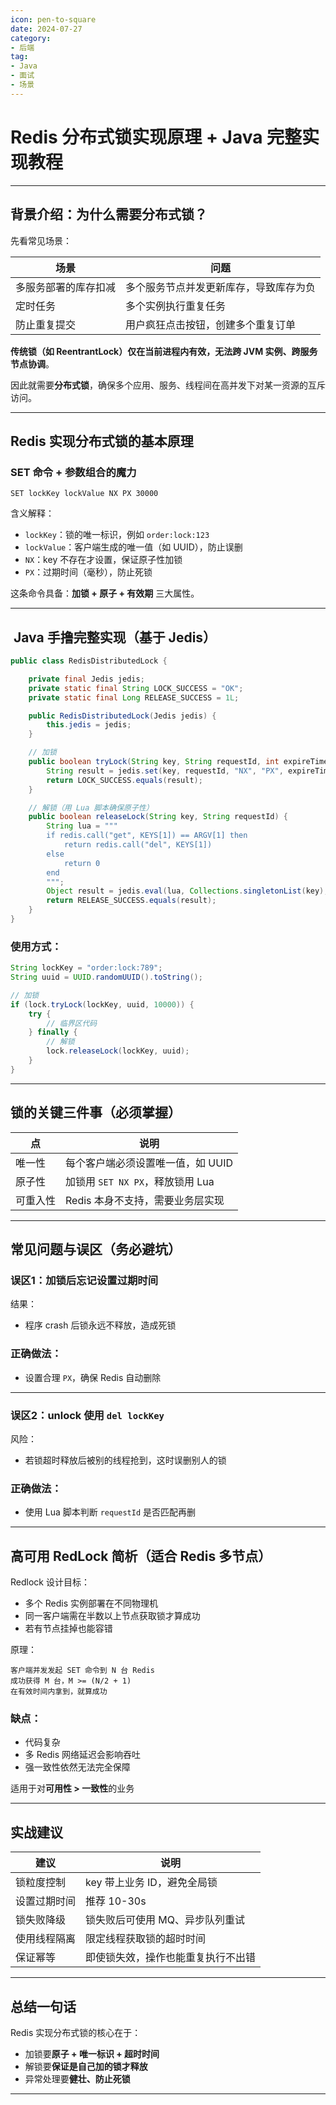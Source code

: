 ```yaml
---
icon: pen-to-square
date: 2024-07-27
category:
- 后端
tag:
- Java
- 面试
- 场景
---
```


# Redis 分布式锁实现原理 + Java 完整实现教程

---

## 背景介绍：为什么需要分布式锁？

先看常见场景：

| 场景         | 问题                  |
| ---------- | ------------------- |
| 多服务部署的库存扣减 | 多个服务节点并发更新库存，导致库存为负 |
| 定时任务       | 多个实例执行重复任务          |
| 防止重复提交     | 用户疯狂点击按钮，创建多个重复订单   |

**传统锁（如 ReentrantLock）仅在当前进程内有效，无法跨 JVM 实例、跨服务节点协调**。

因此就需要**分布式锁**，确保多个应用、服务、线程间在高并发下对某一资源的互斥访问。

---

## Redis 实现分布式锁的基本原理

### SET 命令 + 参数组合的魔力

```shell
SET lockKey lockValue NX PX 30000
```

含义解释：

* `lockKey`：锁的唯一标识，例如 `order:lock:123`
* `lockValue`：客户端生成的唯一值（如 UUID），防止误删
* `NX`：key 不存在才设置，保证原子性加锁
* `PX`：过期时间（毫秒），防止死锁

 这条命令具备：**加锁 + 原子 + 有效期** 三大属性。

---

## ️ Java 手撸完整实现（基于 Jedis）

```java
public class RedisDistributedLock {

    private final Jedis jedis;
    private static final String LOCK_SUCCESS = "OK";
    private static final Long RELEASE_SUCCESS = 1L;

    public RedisDistributedLock(Jedis jedis) {
        this.jedis = jedis;
    }

    // 加锁
    public boolean tryLock(String key, String requestId, int expireTimeMillis) {
        String result = jedis.set(key, requestId, "NX", "PX", expireTimeMillis);
        return LOCK_SUCCESS.equals(result);
    }

    // 解锁（用 Lua 脚本确保原子性）
    public boolean releaseLock(String key, String requestId) {
        String lua = """
        if redis.call("get", KEYS[1]) == ARGV[1] then
            return redis.call("del", KEYS[1])
        else
            return 0
        end
        """;
        Object result = jedis.eval(lua, Collections.singletonList(key), Collections.singletonList(requestId));
        return RELEASE_SUCCESS.equals(result);
    }
}
```

### 使用方式：

```java
String lockKey = "order:lock:789";
String uuid = UUID.randomUUID().toString();

// 加锁
if (lock.tryLock(lockKey, uuid, 10000)) {
    try {
        // 临界区代码
    } finally {
        // 解锁
        lock.releaseLock(lockKey, uuid);
    }
}
```

---

## 锁的关键三件事（必须掌握）

| 点    | 说明                       |
| ---- | ------------------------ |
| 唯一性  | 每个客户端必须设置唯一值，如 UUID      |
| 原子性  | 加锁用 `SET NX PX`，释放锁用 Lua |
| 可重入性 | Redis 本身不支持，需要业务层实现      |

---

## 常见问题与误区（务必避坑）

### 误区1：加锁后忘记设置过期时间

结果：

* 程序 crash 后锁永远不释放，造成死锁

### 正确做法：

* 设置合理 `PX`，确保 Redis 自动删除

---

### 误区2：unlock 使用 `del lockKey`

风险：

* 若锁超时释放后被别的线程抢到，这时误删别人的锁

### 正确做法：

* 使用 Lua 脚本判断 `requestId` 是否匹配再删

---

## 高可用 RedLock 简析（适合 Redis 多节点）

Redlock 设计目标：

* 多个 Redis 实例部署在不同物理机
* 同一客户端需在半数以上节点获取锁才算成功
* 若有节点挂掉也能容错

原理：

```text
客户端并发发起 SET 命令到 N 台 Redis
成功获得 M 台，M >= (N/2 + 1)
在有效时间内拿到，就算成功
```

### 缺点：

* 代码复杂
* 多 Redis 网络延迟会影响吞吐
* 强一致性依然无法完全保障

适用于对**可用性 > 一致性**的业务

---

## 实战建议

| 建议     | 说明                |
| ------ | ----------------- |
| 锁粒度控制  | key 带上业务 ID，避免全局锁 |
| 设置过期时间 | 推荐 10-30s         |
| 锁失败降级  | 锁失败后可使用 MQ、异步队列重试 |
| 使用线程隔离 | 限定线程获取锁的超时时间      |
| 保证幂等   | 即使锁失效，操作也能重复执行不出错 |

---

## 总结一句话

Redis 实现分布式锁的核心在于：

* 加锁要**原子 + 唯一标识 + 超时时间**
* 解锁要**保证是自己加的锁才释放**
* 异常处理要**健壮、防止死锁**

---

